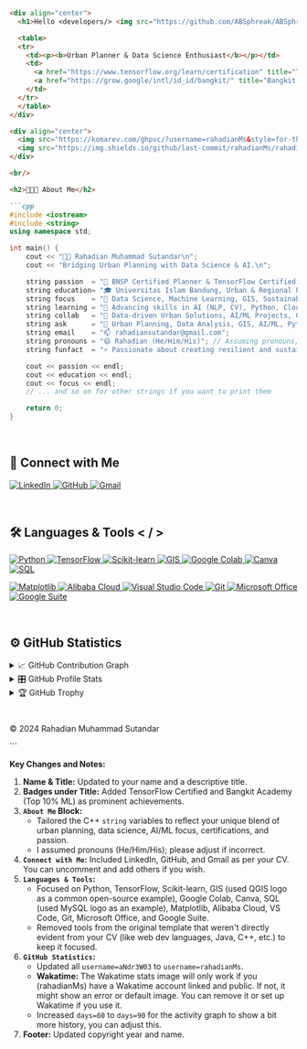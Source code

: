 

```markdown
<div align="center">
  <h1>Hello <𝚍𝚎𝚟𝚎𝚕𝚘𝚙𝚎𝚛𝚜/> <img src="https://github.com/ABSphreak/ABSphreak/blob/master/gifs/Hi.gif" width="30px" height="30px">,<br/>I’m Rahadian Muhammad Sutandar</h1>

  <table>
  <tr>
    <td><p><b>Urban Planner & Data Science Enthusiast</b></p></td>
    <td>
      <a href="https://www.tensorflow.org/learn/certification" title="TensorFlow Certified Developer"><img src="https://img.shields.io/badge/TensorFlow-Certified-FF6700?style=for-the-badge&logo=tensorflow" alt="TensorFlow Certified" /></a>
      <a href="https://grow.google/intl/id_id/bangkit/" title="Bangkit Academy Graduate (Top 10% ML Path)"><img src="https://img.shields.io/badge/Bangkit_Academy-Top_10%25_ML-blue?style=for-the-badge&logo=google" alt="Bangkit Academy Graduate" /></a>
    </td>
  </tr>
  </table>
</div>

<div align="center">
  <img src="https://komarev.com/ghpvc/?username=rahadianMs&style=for-the-badge&label=Profile+Views"> &nbsp;
  <img src="https://img.shields.io/github/last-commit/rahadianMs/rahadianMs?style=for-the-badge&label=Last+Update">
</div>

<br/>

<h2>👨🏻‍💻 About Me</h2>

```cpp
#include <iostream>
#include <string>
using namespace std;

int main() {
    cout << "👋🏻 Rahadian Muhammad Sutandar\n";
    cout << "Bridging Urban Planning with Data Science & AI.\n";

    string passion  = "🔭 BNSP Certified Planner & TensorFlow Certified Developer";
    string education= "🎓 Universitas Islam Bandung, Urban & Regional Planning (Cum Laude)";
    string focus    = "📖 Data Science, Machine Learning, GIS, Sustainable Development";
    string learning = "🌱 Advancing skills in AI (NLP, CV), Python, Cloud (Alibaba)";
    string collab   = "👯 Data-driven Urban Solutions, AI/ML Projects, GIS Analysis";
    string ask      = "💬 Urban Planning, Data Analysis, GIS, AI/ML, Python";
    string email    = "📫 rahadiansutandar@gmail.com";
    string pronouns = "😄 Rahadian (He/Him/His)"; // Assuming pronouns, adjust if needed
    string funfact  = "⚡ Passionate about creating resilient and sustainable communities!";

    cout << passion << endl;
    cout << education << endl;
    cout << focus << endl;
    // ... and so on for other strings if you want to print them

    return 0;
}
```

<br/>

<h2>🧷 Connect with Me</h2>

<p>
  <a href="https://linkedin.com/in/rahadianms" title="LinkedIn">
    <img src="https://img.shields.io/badge/LinkedIn-0077B5?style=for-the-badge&logo=linkedin&logoColor=white" alt="LinkedIn" />
  </a>
  <a href="https://github.com/rahadianMs" title="GitHub">
    <img src="https://img.shields.io/badge/GitHub-181717?style=for-the-badge&logo=github&logoColor=white" alt="GitHub" />
  </a>
  <a href="mailto:rahadiansutandar@gmail.com" title="Gmail">
    <img src="https://img.shields.io/badge/Gmail-D14836?style=for-the-badge&logo=gmail&logoColor=white" alt="Gmail" />
  </a>
  <!-- Add other relevant links if you have them and want to display them -->
  <!--
  <a href="https://instagram.com/your_instagram" title="Instagram">
    <img src="https://img.shields.io/badge/Instagram-E4405F?style=for-the-badge&logo=instagram&logoColor=white" alt="Instagram" />
  </a>
  -->
</p>

<br/>

<h2>🛠 Languages & Tools < / ></h2>

<div>
  <p>
  <a href="https://python.org" title="Python">
    <img src="https://img.shields.io/badge/Python-3776AB?style=for-the-badge&logo=python&logoColor=white" alt="Python" />
  </a>
  <a href="https://www.tensorflow.org/" title="TensorFlow">
    <img src="https://img.shields.io/badge/TensorFlow-FF6F00?style=for-the-badge&logo=tensorflow&logoColor=white" alt="TensorFlow" />
  </a>
   <a href="https://scikit-learn.org/" title="Scikit-learn">
    <img src="https://img.shields.io/badge/scikit_learn-F7931E?style=for-the-badge&logo=scikit-learn&logoColor=white" alt="Scikit-learn" />
  </a>
  <a href="https://www.qgis.org/" title="GIS (QGIS as an example)">
    <img src="https://img.shields.io/badge/GIS-589632?style=for-the-badge&logo=qgis&logoColor=white" alt="GIS" />
  </a>
  <a href="https://colab.research.google.com/" title="Google Colab">
    <img src="https://img.shields.io/badge/Google_Colab-F9AB00?style=for-the-badge&logo=googlecolab&logoColor=black" alt="Google Colab" />
  </a>
   <a href="https://www.canva.com/" title="Canva">
    <img src="https://img.shields.io/badge/Canva-00C4CC?style=for-the-badge&logo=canva&logoColor=white" alt="Canva" />
  </a>
  <a href="https://www.mysql.com/" title="SQL (MySQL as an example)">
    <img src="https://img.shields.io/badge/SQL-4479A1?style=for-the-badge&logo=mysql&logoColor=white" alt="SQL" />
  </a>
  </p>
  <p>
  <a href="https://matplotlib.org/" title="Matplotlib">
    <img src="https://img.shields.io/badge/Matplotlib-11557C?style=for-the-badge&logo=matplotlib&logoColor=white" alt="Matplotlib" />
  </a>
  <a href="https://www.alibabacloud.com" title="Alibaba Cloud">
    <img src="https://img.shields.io/badge/Alibaba_Cloud-FF6A00?style=for-the-badge&logo=alibabacloud&logoColor=white" alt="Alibaba Cloud" />
  </a>
  <a href="https://code.visualstudio.com/" title="Visual Studio Code">
    <img src="https://img.shields.io/badge/VS_Code-007ACC?style=for-the-badge&logo=visualstudiocode&logoColor=white" alt="Visual Studio Code" />
  </a>
  <a href="https://git-scm.com/" title="Git">
    <img src="https://img.shields.io/badge/Git-F05032?style=for-the-badge&logo=git&logoColor=white" alt="Git" />
  </a>
  <a href="https://www.microsoft.com/en-us/microsoft-365/microsoft-office" title="Microsoft Office Suite">
    <img src="https://img.shields.io/badge/Microsoft_Office-D83B01?style=for-the-badge&logo=microsoftoffice&logoColor=white" alt="Microsoft Office" />
  </a>
   <a href="https://workspace.google.com/" title="Google Suite">
    <img src="https://img.shields.io/badge/Google_Suite-4285F4?style=for-the-badge&logo=google&logoColor=white" alt="Google Suite" />
  </a>
  </p>
</div>

<br/>

<h2>⚙️ GitHub Statistics</h2>

<details>
  <summary>📈 GitHub Contribution Graph</summary>
  <br/>
  <img width="99.5%" src="https://github-readme-activity-graph.vercel.app/graph?username=rahadianMs&bg_color=011627&color=7FDBCA&title_color=A77DCB&line=A77DCB&point=FF6600&area_color=FFEB95&area=true&hide_border=true&hide_title=true&days=90" alt="rahadianMs' Activity Graph" />
</details>

<details>
  <summary>🎛️ GitHub Profile Stats</summary>
  <br/>
  <img width="49.5%" src="https://github-readme-stats.vercel.app/api?username=rahadianMs&show_icons=true&theme=nightowl&hide_border=true" alt="GitHub Stats" />
  <img width="49.5%" src="https://github-readme-streak-stats.herokuapp.com?user=rahadianMs&theme=nightowl&date_format=j%20M%5B%20Y%5D&fire=FF6600&ring=FF6656&hide_border=true" alt="GitHub Streak" />
  <br/>
  <img width="35.5%" src="https://github-readme-stats.vercel.app/api/top-langs/?username=rahadianMs&langs_count=10&layout=compact&theme=nightowl&hide_border=true" alt="Top Languages" />
  <!-- Wakatime stats require you to set up Wakatime and embed your stats: https://wakatime.com/share#github-profile -->
  <!-- If you don't use Wakatime, you can remove this or replace it. -->
  <img width="63.5%" src="https://github-readme-stats.vercel.app/api/wakatime?username=rahadianMs&layout=compact&theme=nightowl&v=2&hide_border=true" alt="Wakatime Stats (if configured)" />
</details>

<details>
  <summary>🏆 GitHub Trophy</summary>
  <br/>
  <img width="99.5%" src="https://github-profile-trophy.vercel.app/?username=rahadianMs&theme=algolia&no-frame=true&column=-1&margin-w=5&margin-h=5" alt="GitHub Trophy" />
</details>

<h1></h1>

<p>&#169; 2024 Rahadian Muhammad Sutandar</p>
```

**Key Changes and Notes:**

1.  **Name & Title:** Updated to your name and a descriptive title.
2.  **Badges under Title:** Added TensorFlow Certified and Bangkit Academy (Top 10% ML) as prominent achievements.
3.  **`About Me` Block:**
    *   Tailored the C++ `string` variables to reflect your unique blend of urban planning, data science, AI/ML focus, certifications, and passion.
    *   I assumed pronouns (He/Him/His); please adjust if incorrect.
4.  **`Connect with Me`:** Included LinkedIn, GitHub, and Gmail as per your CV. You can uncomment and add others if you wish.
5.  **`Languages & Tools`:**
    *   Focused on Python, TensorFlow, Scikit-learn, GIS (used QGIS logo as a common open-source example), Google Colab, Canva, SQL (used MySQL logo as an example), Matplotlib, Alibaba Cloud, VS Code, Git, Microsoft Office, and Google Suite.
    *   Removed tools from the original template that weren't directly evident from your CV (like web dev languages, Java, C++, etc.) to keep it focused.
6.  **`GitHub Statistics`:**
    *   Updated all `username=aNdr3W03` to `username=rahadianMs`.
    *   **Wakatime:** The Wakatime stats image will only work if you (rahadianMs) have a Wakatime account linked and public. If not, it might show an error or default image. You can remove it or set up Wakatime if you use it.
    *   Increased `days=60` to `days=90` for the activity graph to show a bit more history, you can adjust this.
7.  **Footer:** Updated copyright year and name.
